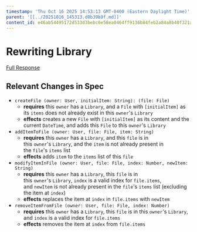 ```yaml
---
timestamp: 'Thu Oct 16 2025 14:53:13 GMT-0400 (Eastern Daylight Time)'
parent: '[[../20251016_145313.d0b39b9f.md]]'
content_id: e46ab54495172d533d3bebc0e58ea0464ff9136b84feb2a84a8b40f321a0079b
---
```


# Rewriting Library

[Full Response](../context/design/concepts/Library/implementation.md/20251016_144953.ec1c016f.md)

## Relevant Changes in Spec

* `createFile (owner: User, initialItem: String): (file: File)`
  * **requires** this `owner` has a `Library`, and a `File` with `[initialItem]` as its `items` does not already exist in this `owner`'s `Library`
  * **effects** creates a new `File` with `[initialItem]` as its content and the current `DateTime`, and adds this `File` to this `owner`'s `Library`
* `addItemToFile (owner: User, file: File, item: String)`
  * **requires** this `owner` has a `Library`, and this `file` is in this `owner`'s `Library`, and the `item` is not already present in the `file`'s `items` list
  * **effects** adds `item` to the `items` list of this `file`
* `modifyItemInFile (owner: User, file: File, index: Number, newItem: String)`
  * **requires** this `owner` has a `Library`, this `file` is in this `owner`'s `Library`, `index` is a valid index for `file.items`, and `newItem` is not already present in the `file`'s `items` list (excluding the item at `index`)
  * **effects** replaces the item at `index` in `file.items` with `newItem`
* `removeItemFromFile (owner: User, file: File, index: Number)`
  * **requires** this `owner` has a `Library`, this `file` is in this `owner`'s `Library`, and `index` is a valid index for `file.items`
  * **effects** removes the item at `index` from `file.items`
